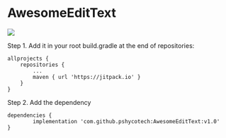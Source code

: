 # AwesomeEditText

[![](https://jitpack.io/v/pshycotech/AwesomeEditText.svg)](https://jitpack.io/#pshycotech/AwesomeEditText)

Step 1. Add it in your root build.gradle at the end of repositories:

	allprojects {
		repositories {
			...
			maven { url 'https://jitpack.io' }
		}
	}
  
Step 2. Add the dependency

	dependencies {
	        implementation 'com.github.pshycotech:AwesomeEditText:v1.0'
	}

